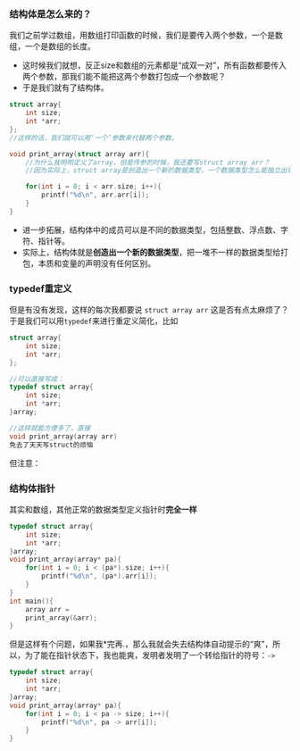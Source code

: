 ### 结构体是怎么来的？
我们之前学过数组，用数组打印函数的时候，我们是要传入两个参数，一个是数组，一个是数组的长度。
- 这时候我们就想，反正size和数组的元素都是“成双一对”，所有函数都要传入两个参数，那我们能不能把这两个参数打包成一个参数呢？
- 于是我们就有了结构体。

```c
struct array{
    int size;
    int *arr;
};
//这样的话，我们就可以用‘一个’参数来代替两个参数。

void print_array(struct array arr){
    //为什么我明明定义了array，但是传参的时候，我还要写struct array arr？
    //因为实际上，struct array是创造出一个新的数据类型，一个数据类型怎么能独立出现呢（就像int一样）？所有，后面那个arr，本质上就是一种变量名。

    for(int i = 0; i < arr.size; i++){
        printf("%d\n", arr.arr[i]);
    }
}
```
- 进一步拓展，结构体中的成员可以是不同的数据类型，包括整数、浮点数、字符、指针等。
- 实际上，结构体就是**创造出一个新的数据类型**，把一堆不一样的数据类型给打包，本质和变量的声明没有任何区别。

### typedef重定义
但是有没有发现，这样的每次我都要说 `struct array arr` 这是否有点太麻烦了？
于是我们可以用`typedef`来进行重定义简化，比如
```c
struct array{
    int size;
    int *arr;
};

//可以直接写成：
typedef struct array{
    int size;
    int *arr;
}array;

//这样就能方便多了，直接
void print_array(array arr)
免去了天天写struct的烦恼
```
但注意：

### 结构体指针
其实和数组，其他正常的数据类型定义指针时**完全一样**
```c
typedef struct array{
    int size;
    int *arr;
}array;
void print_array(array* pa){
    for(int i = 0; i < (pa*).size; i++){
        printf("%d\n", (pa*).arr[i]);
    }
}
int main(){
    array arr = 
    print_array(&arr);
}
```
但是这样有个问题，如果我*完再.，那么我就会失去结构体自动提示的“爽”，所以，为了能在指针状态下，我也能爽，发明者发明了一个转给指针的符号：`->`
```c
typedef struct array{
    int size;
    int *arr;
}array;
void print_array(array* pa){
    for(int i = 0; i < pa -> size; i++){
        printf("%d\n", pa -> arr[i]);
    }
}
```



